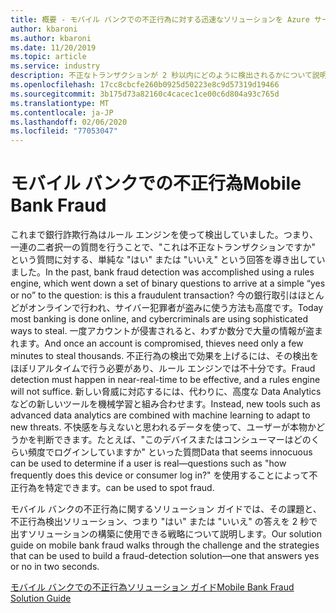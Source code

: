 ```yaml
---
title: 概要 - モバイル バンクでの不正行為に対する迅速なソリューションを Azure サービスを使用して開発する
author: kbaroni
ms.author: kbaroni
ms.date: 11/20/2019
ms.topic: article
ms.service: industry
description: 不正なトランザクションが 2 秒以内にどのように検出されるかについて説明します
ms.openlocfilehash: 17cc8cbcfe260b0925d50223e8c9d57319d19466
ms.sourcegitcommit: 3b175d73a82160c4cacec1ce00c6d804a93c765d
ms.translationtype: MT
ms.contentlocale: ja-JP
ms.lasthandoff: 02/06/2020
ms.locfileid: "77053047"
---
```

# <a name="mobile-bank-fraud"></a><span data-ttu-id="12aca-103">モバイル バンクでの不正行為</span><span class="sxs-lookup"><span data-stu-id="12aca-103">Mobile Bank Fraud</span></span>

<span data-ttu-id="12aca-104">これまで銀行詐欺行為はルール エンジンを使って検出していました。つまり、一連の二者択一の質問を行うことで、"これは不正なトランザクションですか" という質問に対する、単純な "はい" または "いいえ" という回答を導き出していました。</span><span class="sxs-lookup"><span data-stu-id="12aca-104">In the past, bank fraud detection was accomplished using a rules engine, which went down a set of binary questions to arrive at a simple “yes or no” to the question: is this a fraudulent transaction?</span></span> <span data-ttu-id="12aca-105">今の銀行取引はほとんどがオンラインで行われ、サイバー犯罪者が盗みに使う方法も高度です。</span><span class="sxs-lookup"><span data-stu-id="12aca-105">Today most banking is done online, and cybercriminals are using sophisticated ways to steal.</span></span> <span data-ttu-id="12aca-106">一度アカウントが侵害されると、わずか数分で大量の情報が盗まれます。</span><span class="sxs-lookup"><span data-stu-id="12aca-106">And once an account is compromised, thieves need only a few minutes to steal thousands.</span></span> <span data-ttu-id="12aca-107">不正行為の検出で効果を上げるには、その検出をほぼリアルタイムで行う必要があり、ルール エンジンでは不十分です。</span><span class="sxs-lookup"><span data-stu-id="12aca-107">Fraud detection must happen in near-real-time to be effective, and a rules engine will not suffice.</span></span> <span data-ttu-id="12aca-108">新しい脅威に対応するには、代わりに、高度な Data Analytics などの新しいツールを機械学習と組み合わせます。</span><span class="sxs-lookup"><span data-stu-id="12aca-108">Instead, new tools such as advanced data analytics are combined with machine learning to adapt to new threats.</span></span> <span data-ttu-id="12aca-109">不快感を与えないと思われるデータを使って、ユーザーが本物かどうかを判断できます。たとえば、"このデバイスまたはコンシューマーはどのくらい頻度でログインしていますか" といった質問</span><span class="sxs-lookup"><span data-stu-id="12aca-109">Data that seems innocuous can be used to determine if a user is real—questions such as "how frequently does this device or consumer log in?"</span></span> <span data-ttu-id="12aca-110">を使用することによって不正行為を特定できます。</span><span class="sxs-lookup"><span data-stu-id="12aca-110">can be used to spot fraud.</span></span>

<span data-ttu-id="12aca-111">モバイル バンクの不正行為に関するソリューション ガイドでは、その課題と、不正行為検出ソリューション、つまり "はい" または "いいえ" の答えを 2 秒で出すソリューションの構築に使用できる戦略について説明します。</span><span class="sxs-lookup"><span data-stu-id="12aca-111">Our solution guide on mobile bank fraud walks through the challenge and the strategies that can be used to build a fraud-detection solution—one that answers yes or no in two seconds.</span></span>

[<span data-ttu-id="12aca-112">モバイル バンクでの不正行為ソリューション ガイド</span><span class="sxs-lookup"><span data-stu-id="12aca-112">Mobile Bank Fraud Solution Guide</span></span>](https://download.microsoft.com/download/0/1/5/0150425C-14C7-41F4-97EA-3DE57B678C51/IndSG_FraudDetection.pdf)
